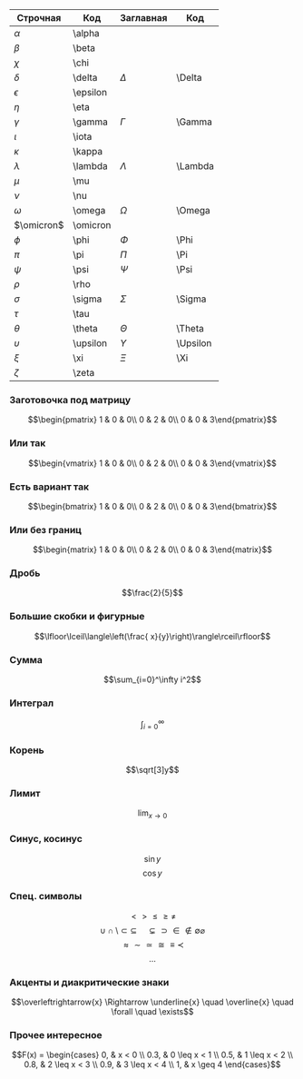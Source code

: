 
| Строчная   | Код      | Заглавная  | Код      |
| ---------- | -------- | ---------- | -------- |
| $\alpha$   | \alpha   |            |          |
| $\beta$    | \beta    |            |          |
| $\chi$     | \chi     |            |          |
| $\delta$   | \delta   | $\Delta$   | \Delta   |
| $\epsilon$ | \epsilon |            |          |
| $\eta$     | \eta     |            |          |
| $\gamma$   | \gamma   | $\Gamma$   | \Gamma   |
| $\iota$    | \iota    |            |          |
| $\kappa$   | \kappa   |            |          |
| $\lambda$  | \lambda  | $\Lambda$  | \Lambda  |
| $\mu$      | \mu      |            |          |
| $\nu$      | \nu      |            |          |
| $\omega$   | \omega   | $\Omega$   | \Omega   |
| $\omicron$ | \omicron |            |          |
| $\phi$     | \phi     | $\Phi$     | \Phi     |
| $\pi$      | \pi      | $\Pi$      | \Pi      |
| $\psi$     | \psi     | $\Psi$     | \Psi     |
| $\rho$     | \rho     |            |          |
| $\sigma$   | \sigma   | $\Sigma$   | \Sigma   |
| $\tau$     | \tau     |            |          |
| $\theta$   | \theta   | $\Theta$   | \Theta   |
| $\upsilon$ | \upsilon | $\Upsilon$ | \Upsilon |
| $\xi$      | \xi      | $\Xi$      | \Xi      |
| $\zeta$    | \zeta    |            |          |


### Заготовочка под матрицу
$$\begin{pmatrix} 1 & 0 & 0\\ 0 & 2 & 0\\ 0 & 0 & 3\end{pmatrix}$$
### Или так
$$\begin{vmatrix} 1 & 0 & 0\\ 0 & 2 & 0\\ 0 & 0 & 3\end{vmatrix}$$
### Есть вариант так
$$\begin{bmatrix} 1 & 0 & 0\\ 0 & 2 & 0\\ 0 & 0 & 3\end{bmatrix}$$
### Или без границ
$$\begin{matrix} 1 & 0 & 0\\ 0 & 2 & 0\\ 0 & 0 & 3\end{matrix}$$
### Дробь
$$\frac{2}{5}$$
### Большие скобки и фигурные 
$$\lfloor\lceil\langle\left(\frac{ x}{y}\right)\rangle\rceil\rfloor$$
### Сумма
$$\sum_{i=0}^\infty i^2$$
### Интеграл
$$\int_{i=0}^\infty$$
### Корень
$$\sqrt[3]y$$
### Лимит
$$\lim_{x\to 0}$$
### Синус, косинус
$$ \sin y$$ $$\cos y$$
### Спец. символы
$$ \lt \gt \le \ge \neq $$
$$\cup \cap \setminus \subset \subseteq \quad \subsetneq \supset \in \notin \emptyset \varnothing$$
$$\approx \sim \simeq \cong \equiv \prec$$
$$\ldots$$
### Акценты и диакритические знаки
$$\overleftrightarrow{x} \Rightarrow \underline{x} \quad \overline{x} \quad \forall \quad \exists$$

### Прочее интересное
$$F(x) =
\begin{cases}
0, & x < 0 \\
0.3, & 0 \leq x < 1 \\
0.5, & 1 \leq x < 2 \\
0.8, & 2 \leq x < 3 \\
0.9, & 3 \leq x < 4 \\
1, & x \geq 4
\end{cases}$$
